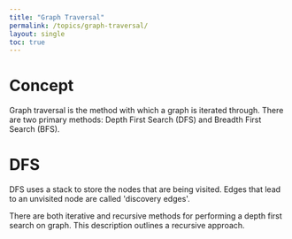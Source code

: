 ```yaml
---
title: "Graph Traversal"
permalink: /topics/graph-traversal/
layout: single
toc: true
---
```

# Concept

Graph traversal is the method with which a graph is iterated through. There are two primary methods: Depth First Search (DFS) and Breadth First Search (BFS).

# DFS

DFS uses a stack to store the nodes that are being visited. Edges that lead to an unvisited node are called 'discovery edges'.

There are both iterative and recursive methods for performing a depth first search on graph. This description outlines a recursive approach.



